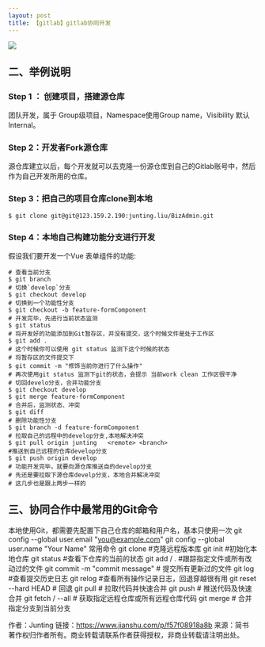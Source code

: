 ```yaml
---
layout: post
title: 【gitlab】gitlab协同开发
---
```


![](/images/2020-07-30-14-53-36.png)

## 二、举例说明
### Step 1 ： 创建项目，搭建源仓库
团队开发，属于 Group级项目，Namespace使用Group name，Visibility 默认Internal。

### Step 2：开发者Fork源仓库 
源仓库建立以后，每个开发就可以去克隆一份源仓库到自己的Gitlab账号中，然后作为自己开发所用的仓库。

### Step 3：把自己的项目仓库clone到本地 
`$ git clone git@git@123.159.2.190:junting.liu/BizAdmin.git`

### Step 4：本地自己构建功能分支进行开发 
假设我们要开发一个Vue 表单组件的功能:
```
# 查看当前分支
$ git branch
# 切换`develop`分支
$ git checkout develop
# 切换到一个功能性分支
$ git checkout -b feature-formComponent
# 开发完毕，先进行当前状态监测
$ git status
# 将开发好的功能添加到Git暂存区，并没有提交，这个时候文件是处于工作区
$ git add .
# 这个时候你可以使用 git status 监测下这个时候的状态
# 将暂存区的文件提交下
$ git commit -m "修饰当前你进行了什么操作"
# 再次使用git status 监测下git的状态，会提示 当前work clean 工作区很干净
# 切回develo分支，合并功能分支
$ git checkout develop
$ git merge feature-formComponent
# 合并后，监测状态、冲突
$ git diff
# 删除功能性分支
$ git branch -d feature-formComponent
# 拉取自己的远程中的develop分支,本地解决冲突
$ git pull origin junting   <remote> <branch>
#推送到自己远程的仓库develop分支
$ git push origin develop
# 功能开发完毕，就要向源仓库推送自的develop分支
# 先还是要拉取下源仓库develp分支，本地合并解决冲突
# 这几步也是跟上两步一样的
```

## 三、协同合作中最常用的Git命令
本地使用Git，都需要先配置下自己仓库的邮箱和用户名，基本只使用一次
git config --global user.email "you@example.com"
git config --global user.name "Your Name"
常用命令
git clone <url> #克隆远程版本库
git init #初始化本地仓库
git status #查看下仓库的当前的状态
git add <file> / . #跟踪指定文件或所有改动过的文件
git commit -m "commit message" # 提交所有更新过的文件
git log #查看提交历史日志
git relog #查看所有操作记录日志，回退穿越很有用
git reset --hard HEAD # 回退
git pull <remote> <branch> # 拉取代码并快速合并
git push <remote> <branch> # 推送代码及快速合并
git fetch <remote> / --all # 获取指定远程仓库或所有远程仓库代码
git merge <branch> # 合并指定分支到当前分支

作者：Junting
链接：https://www.jianshu.com/p/f57f08918a8b
来源：简书
著作权归作者所有。商业转载请联系作者获得授权，非商业转载请注明出处。